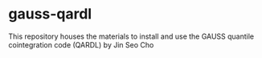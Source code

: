 # gauss-qardl
 This repository houses the materials to install and use the  GAUSS quantile cointegration code (QARDL) by Jin Seo Cho 

